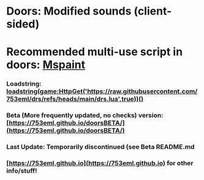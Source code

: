 # Doors: Modified sounds (client-sided)

# Recommended multi-use script in doors: [Mspaint](https://mspaint.cc/)

### Loadstring: [loadstring(game:HttpGet('https://raw.githubusercontent.com/753eml/drs/refs/heads/main/drs.lua',true))()](https://raw.githubusercontent.com/753eml/drs/refs/heads/main/drs.lua)

### Beta (More frequently updated, no checks) version: [https://753eml.github.io/doorsBETA/](https://753eml.github.io/doorsBETA/)

### Last Update: Temporarily discontinued (see Beta README.md

### [https://753eml.github.io](https://753eml.github.io) for other info/stuff!
